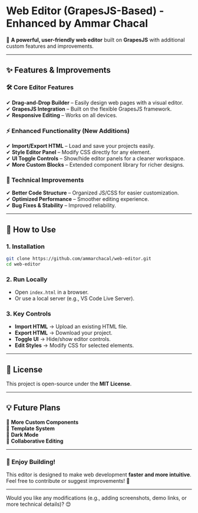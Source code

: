 # **Web Editor (GrapesJS-Based) - Enhanced by Ammar Chacal**  

🚀 **A powerful, user-friendly web editor** built on **GrapesJS** with additional custom features and improvements.  



---

## **✨ Features & Improvements**  

### **🛠️ Core Editor Features**  
✔ **Drag-and-Drop Builder** – Easily design web pages with a visual editor.  
✔ **GrapesJS Integration** – Built on the flexible GrapesJS framework.  
✔ **Responsive Editing** – Works on all devices.  

### **⚡ Enhanced Functionality (New Additions)**  
✔ **Import/Export HTML** – Load and save your projects easily.  
✔ **Style Editor Panel** – Modify CSS directly for any element.  
✔ **UI Toggle Controls** – Show/hide editor panels for a cleaner workspace.  
✔ **More Custom Blocks** – Extended component library for richer designs.  

### **🔧 Technical Improvements**  
✔ **Better Code Structure** – Organized JS/CSS for easier customization.  
✔ **Optimized Performance** – Smoother editing experience.  
✔ **Bug Fixes & Stability** – Improved reliability.  

---

## **🚀 How to Use**  

### **1. Installation**  
```bash
git clone https://github.com/ammarchacal/web-editor.git
cd web-editor
```

### **2. Run Locally**  
- Open `index.html` in a browser.  
- Or use a local server (e.g., VS Code Live Server).  

### **3. Key Controls**  
- **Import HTML** → Upload an existing HTML file.  
- **Export HTML** → Download your project.  
- **Toggle UI** → Hide/show editor controls.  
- **Edit Styles** → Modify CSS for selected elements.  

---

## **📜 License**  
This project is open-source under the **MIT License**.  

---

## **💡 Future Plans**  
🔹 **More Custom Components**  
🔹 **Template System**  
🔹 **Dark Mode**  
🔹 **Collaborative Editing**  

---

### **🌟 Enjoy Building!**  
This editor is designed to make web development **faster and more intuitive**. Feel free to contribute or suggest improvements! 🚀  

---

Would you like any modifications (e.g., adding screenshots, demo links, or more technical details)? 😊